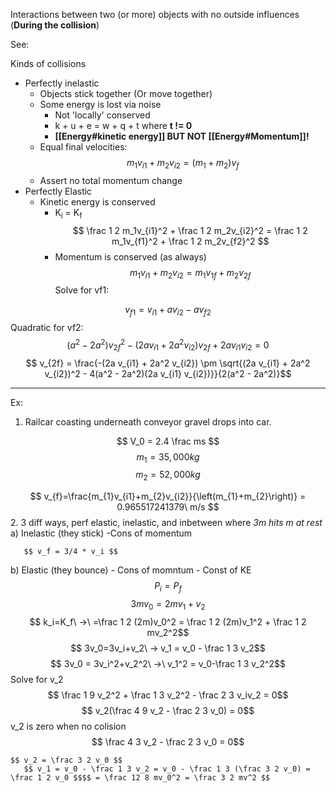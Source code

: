 Interactions between two (or more) objects with no outside influences (**During the collision**)

See: 

Kinds of collisions
- Perfectly inelastic
	- Objects stick together (Or move together)
	- Some energy is lost via noise
		- Not 'locally' conserved
		- k + u + e = w + q + t where **t != 0**
		- **[[Energy#kinetic energy]]  BUT NOT [[Energy#Momentum]]!**
	- Equal final velocities: $$ m_1v_{i1} + m_2v_{i2} = (m_1+m_2)v_f $$
	- Assert no total momentum change
- Perfectly Elastic
	- Kinetic energy is conserved
		- K<sub>i</sub> = K<sub>f</sub> $$ \frac 1 2 m_1v_{i1}^2 + \frac 1 2 m_2v_{i2}^2 = \frac 1 2 m_1v_{f1}^2 + \frac 1 2 m_2v_{f2}^2 $$
		- Momentum is conserved (as always)
		$$  m_1v_{i1} + m_2v_{i2} = m_1v_{1f} +m_2v_{2f}  $$
Solve for vf1:

$$ v_{f1} = v_{i1} + a v_{i2} - a v_{f2} $$
Quadratic for vf2:
$$(a^2 - 2a^2)v_{2f}^2 - (2a v_{i1} + 2a^2 v_{i2})v_{2f} + 2a v_{i1} v_{i2} = 0$$
$$ v_{2f} = \frac{-(2a v_{i1} + 2a^2 v_{i2}) \pm \sqrt{(2a v_{i1} + 2a^2 v_{i2})^2 - 4(a^2 - 2a^2)(2a v_{i1} v_{i2})}}{2(a^2 - 2a^2)}$$



__________________________
Ex:

1. 
	Railcar coasting underneath conveyor gravel drops into car.

$$ V_0 = 2.4 \frac ms $$
$$ m_1= 35,000kg $$
$$ m_2= 52,000kg $$


$$ v_{f}=\frac{m_{1}v_{i1}+m_{2}v_{i2}}{\left(m_{1}+m_{2}\right)} = 0.965517241379\ m/s $$
2. 3 diff ways, perf elastic, inelastic, and inbetween where *3m hits m at rest*
   a) Inelastic (they stick)
	   -Cons of momentum
   
	   $$ v_f = 3/4 * v_i $$
   b)  Elastic (they bounce)
	   - Cons of momntum
	   - Const of KE
	   $$ P_i = P_f $$$$ 3mv_0 = 2mv_1+v_2 $$
	   $$ k_i=K_f\ ->\ =\frac 1 2 (2m)v_0^2 = \frac 1 2 (2m)v_1^2 + \frac 1 2 mv_2^2$$
	   $$ 3v_0=3v_i+v_2\ -> v_1 = v_0 - \frac 1 3 v_2$$
	   $$ 3v_0 = 3v_i^2+v_2^2\ ->\ v_1^2 = v_0-\frac 1 3 v_2^2$$
	   Solve for v_2
	   $$ \frac 1 9 v_2^2 + \frac 1 3 v_2^2 - \frac 2 3 v_iv_2  = 0$$
	   $$ v_2(\frac 4 9 v_2 - \frac 2 3 v_0)  = 0$$
	   v_2 is zero when no colision
	   $$ \frac 4 3 v_2 - \frac 2 3 v_0 = 0$$
	   
	$$ v_2 = \frac 3 2 v_0 $$
	   $$ v_1 = v_0 - \frac 1 3 v_2 = v_0 - \frac 1 3 (\frac 3 2 v_0) = \frac 1 2 v_0 $$$$ = \frac 12 8 mv_0^2 = \frac 3 2 mv^2 $$